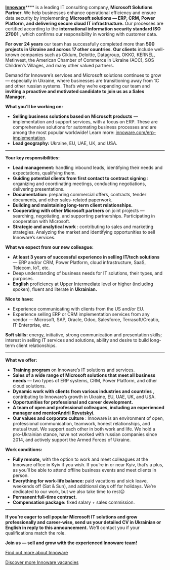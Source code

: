 [**Innoware**](https://innoware.com/)**** is a leading IT consulting company,
**Microsoft Solutions Partner**. We help businesses enhance operational
efficiency and ensure data security by implementing **Microsoft solutions —
ERP, CRM, Power Platform, and delivering secure cloud IT infrastructure.** Our
processes are certified according to the **international information security
standard ISO 27001** , which confirms our responsibility in working with
customer data.

**For over 24 years** our team has successfully completed more than **500
projects** **in Ukraine and across 17 other countries**. **Our clients**
include well-known companies such as Ciklum, Deloitte, Datagroup, OKKO,
KERNEL, Metinvest, the American Chamber of Commerce in Ukraine (ACC), SOS
Children’s Villages, and many other valued partners.

Demand for Innoware’s services and Microsoft solutions continues to grow —
especially in Ukraine, where businesses are transitioning away from 1C and
other russian systems. That’s why we’re expanding our team and **inviting a
proactive and motivated candidate to join us as a Sales Manager**.

**What you’ll be working on:**

  * **Selling business solutions based on Microsoft products** — implementation and support services, with a focus on ERP. These are comprehensive solutions for automating business processes and are among the most popular worldwide! Learn more: [innoware.com/erp-implementation](https://innoware.com/erp-implementation/).
  * **Lead geography:** Ukraine, EU, UAE, UK, and USA.

****

**Your key responsibilities:**

  * **Lead management:** handling inbound leads, identifying their needs and expectations, qualifying them.
  * **Guiding potential clients from first contact to contract signing** : organizing and coordinating meetings, conducting negotiations, delivering presentations.
  * **Documentation:** preparing commercial offers, contracts, tender documents, and other sales-related paperwork.
  * **Building and maintaining long-term client relationships.**
  * **Cooperating with other Microsoft partners** on joint projects — searching, negotiating, and supporting partnerships. Participating in cooperation with Microsoft.
  * **Strategic and analytical work** : contributing to sales and marketing strategies. Analyzing the market and identifying opportunities to sell Innoware’s services.

**What we expect from our new colleague:**

  * **At least 3 years of successful experience in selling IT/tech solutions** — ERP and/or CRM, Power Platform, cloud infrastructure, SaaS, Telecom, IoT, etc.
  * Deep understanding of business needs for IT solutions, their types, and purposes.
  * **English** proficiency at Upper Intermediate level or higher (including spoken), fluent and literate in **Ukrainian.**

**Nice to have:**

  * Experience communicating with clients from the US and/or EU.
  * Experience selling ERP or CRM implementation services from any vendor — Microsoft, SAP, Oracle, Odoo, Salesforce, Terrasoft/Creatio, IT-Enterprise, etc.

**Soft skills:** energy, initiative, strong communication and presentation
skills; interest in selling IT services and solutions, ability and desire to
build long-term client relationships.

****

**What we offer:**

  * **Training program** on Innoware’s IT solutions and services.
  * **Sales of a wide range of Microsoft solutions that meet all business needs** — two types of ERP systems, CRM, Power Platform, and other cloud solutions.
  * **Dynamic work with clients from various industries and countries** , contributing to Innoware’s growth in Ukraine, EU, UAE, UK, and USA.
  * **Opportunities for professional and career development.**
  * **A team of open and professional colleagues, including an experienced manager and mentor**[**Andrii Revutskyi**](https://www.linkedin.com/in/andrii-revutskyi/)**.**
  * **Our values and corporate culture** : Innoware is an environment of open, professional communication, teamwork, honest relationships, and mutual trust. We support each other in both work and life. We hold a pro-Ukrainian stance, have not worked with russian companies since 2014, and actively support the Armed Forces of Ukraine.

**Work conditions:**

  * **Fully remote,** with the option to work and meet colleagues at the Innoware office in Kyiv if you wish. If you’re in or near Kyiv, that’s a plus, as you’ll be able to attend offline business events and meet clients in person.
  * **Everything for work-life balance:** paid vacations and sick leave, weekends off (Sat & Sun), and additional days off for holidays. We’re dedicated to our work, but we also take time to rest😉
  * **Permanent full-time contract.**
  * **Compensation package:** fixed salary + sales commission.

****

**If you’re eager to sell popular Microsoft IT solutions and grow
professionally and career-wise, send us your detailed CV in Ukrainian or
English in reply to this announcement.** We’ll contact you if your
qualifications match the role.

**Join us — sell and grow with the experienced Innoware team!**

[Find out more about Innoware](https://innoware.com/about/)

[Discover more Innoware vacancies](https://innoware.com/career/)
